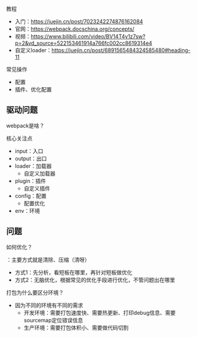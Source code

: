 教程

- 入门：https://juejin.cn/post/7023242274876162084
- 官网：https://webpack.docschina.org/concepts/
- 视频：https://www.bilibili.com/video/BV14T4y1z7sw?p=2&vd_source=522153461914a766fc002cc8619314e4
- 自定义loader：https://juejin.cn/post/6891565484324585480#heading-11

常见操作

- 配置
- 插件、优化配置



## 驱动问题

webpack是啥？

核心关注点

- input：入口
- output：出口
- loader：加载器
  - 自定义加载器
- plugin：插件
  - 自定义插件
- config：配置
  - 配置优化
- env：环境



## 问题

如何优化？

：主要方式就是清除、压缩（清呀）

- 方式1：先分析，看短板在哪里，再针对短板做优化
- 方式2：无脑优化，根据常见的优化手段进行优化，不管问题出在哪里

打包为什么要区分环境？

- 因为不同的环境有不同的需求
  - 开发环境：需要打包速度快、需要热更新、打印debug信息、需要sourcemap定位错误信息
  - 生产环境：需要打包体积小、需要做代码切割





